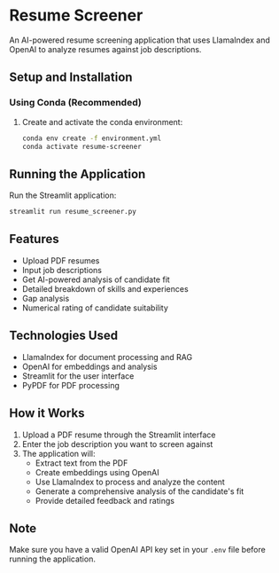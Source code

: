 # Resume Screener

An AI-powered resume screening application that uses LlamaIndex and OpenAI to analyze resumes against job descriptions.

## Setup and Installation

### Using Conda (Recommended)
1. Create and activate the conda environment:
   ```bash
   conda env create -f environment.yml
   conda activate resume-screener
   ```

## Running the Application

Run the Streamlit application:
```bash
streamlit run resume_screener.py
```

## Features

- Upload PDF resumes
- Input job descriptions
- Get AI-powered analysis of candidate fit
- Detailed breakdown of skills and experiences
- Gap analysis
- Numerical rating of candidate suitability

## Technologies Used

- LlamaIndex for document processing and RAG
- OpenAI for embeddings and analysis
- Streamlit for the user interface
- PyPDF for PDF processing

## How it Works

1. Upload a PDF resume through the Streamlit interface
2. Enter the job description you want to screen against
3. The application will:
   - Extract text from the PDF
   - Create embeddings using OpenAI
   - Use LlamaIndex to process and analyze the content
   - Generate a comprehensive analysis of the candidate's fit
   - Provide detailed feedback and ratings

## Note

Make sure you have a valid OpenAI API key set in your `.env` file before running the application.
